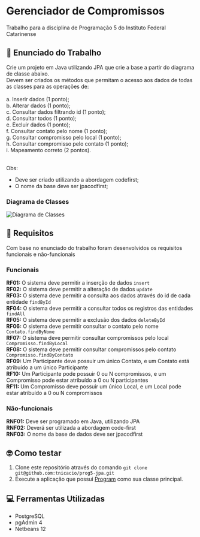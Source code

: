 # Gerenciador de Compromissos
Trabalho para a disciplina de Programação 5 do Instituto Federal Catarinense

## :book: Enunciado do Trabalho
Crie um projeto em Java utilizando JPA que crie a base a partir do diagrama de classe
abaixo. <br/> Devem ser criados os métodos que permitam o acesso aos dados de todas as
classes para as operações de: <br/> <br/>
a. Inserir dados (1 ponto); <br/>
b. Alterar dados (1 ponto); <br/>
c. Consultar dados filtrando id (1 ponto); <br/>
d. Consultar todos (1 ponto); <br/>
e. Excluir dados (1 ponto); <br/>
f. Consultar contato pelo nome (1 ponto); <br/>
g. Consultar compromisso pelo local (1 ponto); <br/>
h. Consultar compromisso pelo contato (1 ponto); <br/>
i. Mapeamento correto (2 pontos). <br/> <br/>

Obs: <br/>
- Deve ser criado utilizando a abordagem codefirst; <br/>
- O nome da base deve ser jpacodfirst; <br/>

### Diagrama de Classes
![Diagrama de Classes](https://user-images.githubusercontent.com/50798315/118049285-ea549000-b353-11eb-9c69-b70c494f77c4.png)

## :scroll: Requisitos
Com base no enunciado do trabalho foram desenvolvidos os requisitos funcionais e não-funcionais

### Funcionais
<strong>RF01:</strong> O sistema deve permitir a inserção de dados ```insert``` <br/>
<strong>RF02:</strong> O sistema deve permitir a alteração de dados ```update``` <br/>
<strong>RF03:</strong> O sistema deve permitir a consulta aos dados através do id de cada entidade ```findById``` <br/>
<strong>RF04:</strong> O sistema deve permitir a consultar todos os registros das entidades ```findAll``` <br/>
<strong>RF05:</strong> O sistema deve permitir a exclusão dos dados ```deleteById``` <br/>
<strong>RF06:</strong> O sistema deve permitir consultar o contato pelo nome ```Contato.findByNome``` <br/>
<strong>RF07:</strong> O sistema deve permitir consultar compromissos pelo local ```Compromisso.findByLocal``` <br/>
<strong>RF08:</strong> O sistema deve permitir consultar compromissos pelo contato ```Compromisso.findByContato``` <br/>
<strong>RF09:</strong> Um Participante deve possuir um único Contato, e um Contato está atribuído a um único Participante <br/>
<strong>RF10:</strong> Um Participante pode possuir 0 ou N compromissos, e um Compromisso pode estar atribuído a 0 ou N participantes <br/>
<strong>RF11:</strong> Um Compromisso deve possuir um único Local, e um Local pode estar atribuído a 0 ou N compromissos<br/> 

### Não-funcionais
<strong>RNF01:</strong> Deve ser programado em Java, utilizando JPA <br/>
<strong>RNF02:</strong> Deverá ser utilizada a abordagem code-first <br/>
<strong>RNF03:</strong> O nome da base de dados deve ser jpacodfirst <br/>

## :nerd_face: Como testar
1. Clone este repositório através do comando ```git clone git@github.com:tnicacio/prog5-jpa.git``` <br/>
2. Execute a aplicação que possui [Program](https://github.com/tnicacio/prog5-jpa/blob/main/src/main/java/com/tnicacio/trabjpa/application/Program.java) como sua classe principal.

## :computer: Ferramentas Utilizadas
- PostgreSQL
- pgAdmin 4
- Netbeans 12
